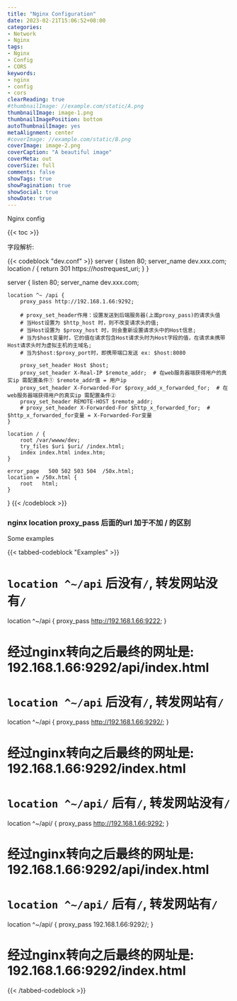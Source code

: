 ```yaml
---
title: "Nginx Configuration"
date: 2023-02-21T15:06:52+08:00
categories:
- Network
- Nginx
tags:
- Nginx
- Config
- CORS
keywords:
- nginx
- config
- cors
clearReading: true
#thumbnailImage: //example.com/static/A.png
thumbnailImage: image-1.png
thumbnailImagePosition: bottom
autoThumbnailImage: yes
metaAlignment: center
#coverImage: //example.com/static/B.png
coverImage: image-2.png
coverCaption: "A beautiful image"
coverMeta: out
coverSize: full
comments: false
showTags: true
showPagination: true
showSocial: true
showDate: true
---
```


Nginx config
<!--more-->

{{< toc >}}

字段解析:

{{< codeblock "dev.conf" >}}
server {
    listen 80;
    server_name dev.xxx.com;
    location / {
        return 301 https://$host$request_uri;
    }
}

server {
    listen       80;
    server_name  dev.xxx.com;

    location ^~ /api {
        proxy_pass http://192.168.1.66:9292;

        # proxy_set_header作用：设置发送到后端服务器(上面proxy_pass)的请求头值
        # 当Host设置为 $http_host 时，则不改变请求头的值;
        # 当Host设置为 $proxy_host 时，则会重新设置请求头中的Host信息;
        # 当为$host变量时，它的值在请求包含Host请求头时为Host字段的值，在请求未携带Host请求头时为虚拟主机的主域名;
        # 当为$host:$proxy_port时，即携带端口发送 ex: $host:8080 

        proxy_set_header Host $host;
        proxy_set_header X-Real-IP $remote_addr;  # 在web服务器端获得用户的真实ip 需配置条件① $remote_addr值 = 用户ip
        proxy_set_header X-Forwarded-For $proxy_add_x_forwarded_for;  # 在web服务器端获得用户的真实ip 需配置条件②
        proxy_set_header REMOTE-HOST $remote_addr;
        # proxy_set_header X-Forwarded-For $http_x_forwarded_for;  # $http_x_forwarded_for变量 = X-Forwarded-For变量
    }

    location / {
        root /var/wwww/dev;
        try_files $uri $uri/ /index.html;
        index index.html index.htm;
    }
    
    error_page   500 502 503 504  /50x.html;
    location = /50x.html {
        root   html;
    }
}
{{< /codeblock >}}

### nginx location proxy_pass 后面的url 加于不加 / 的区别

Some examples

{{< tabbed-codeblock "Examples" >}}
<!-- tab one -->
# `location ^~/api` 后没有`/`, 转发网站没有`/`

location ^~/api {
    proxy_pass http://192.168.1.66:9222;
}
# 经过nginx转向之后最终的网址是: 192.168.1.66:9292/api/index.html
<!-- endtab -->


<!-- tab two -->
# `location ^~/api` 后没有`/`, 转发网站有`/`

location ^~/api {
    proxy_pass http://192.168.1.66:9292/;
}
# 经过nginx转向之后最终的网址是: 192.168.1.66:9292/index.html
<!-- endtab -->

<!-- tab three -->
# `location ^~/api/` 后有`/`, 转发网站没有`/`

location ^~/api/ {
    proxy_pass http://192.168.1.66:9292;
}
# 经过nginx转向之后最终的网址是: 192.168.1.66:9292/api/index.html
<!-- endtab -->

<!-- tab four -->
# `location ^~/api/` 后有`/`, 转发网站有`/`

location ^~/api/ {
    proxy_pass 192.168.1.66:9292/;
}
# 经过nginx转向之后最终的网址是: 192.168.1.66:9292/index.html
<!-- endtab -->
{{< /tabbed-codeblock >}}


